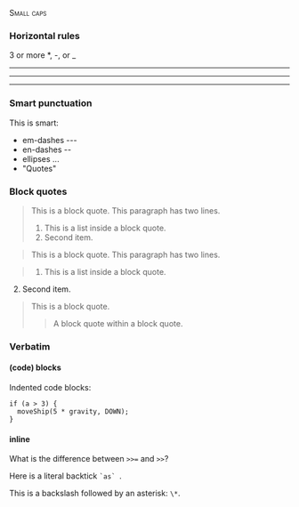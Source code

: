 <span style="font-variant:small-caps;">Small caps</span>

### Horizontal rules

3 or more \*, \-, or _

*  *  *  *

---------------

___

### Smart punctuation

This is smart:

* em-dashes ---
* en-dashes --
* ellipses ...
* "Quotes"

### Block quotes

> This is a block quote. This
> paragraph has two lines.
>
> 1. This is a list inside a block quote.
> 2. Second item.

> This is a block quote. This
paragraph has two lines.

> 1. This is a list inside a block quote.
2. Second item.

> This is a block quote.
>
> > A block quote within a block quote.

### Verbatim

#### (code) blocks

Indented code blocks:

    if (a > 3) {
      moveShip(5 * gravity, DOWN);
    }

#### inline

What is the difference between `>>=` and `>>`?

Here is a literal backtick `` `as`  ``.

This is a backslash followed by an asterisk: `\*`.
